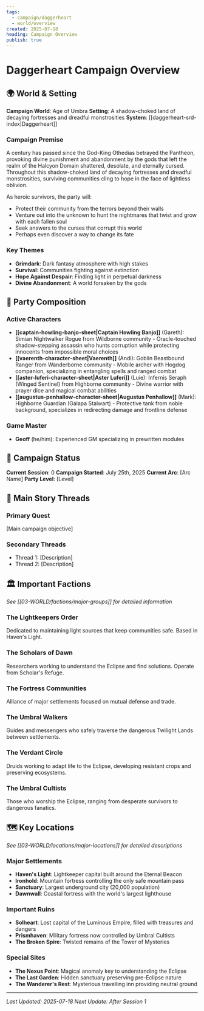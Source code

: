 ```yaml
---
tags:
  - campaign/daggerheart
  - world/overview
created: 2025-07-18
heading: Campaign Overview
publish: true
---
```


# Daggerheart Campaign Overview

## 🌍 World & Setting
**Campaign World**: Age of Umbra
**Setting**: A shadow-choked land of decaying fortresses and dreadful monstrosities
**System**: [[daggerheart-srd-index|Daggerheart]]

### Campaign Premise
A century has passed since the God-King Othedias betrayed the Pantheon, provoking divine punishment and abandonment by the gods that left the realm of the Halcyon Domain shattered, desolate, and eternally cursed. Throughout this shadow-choked land of decaying fortresses and dreadful monstrosities, surviving communities cling to hope in the face of lightless oblivion.

As heroic survivors, the party will:
- Protect their community from the terrors beyond their walls
- Venture out into the unknown to hunt the nightmares that twist and grow with each fallen soul
- Seek answers to the curses that corrupt this world
- Perhaps even discover a way to change its fate

### Key Themes
- **Grimdark**: Dark fantasy atmosphere with high stakes
- **Survival**: Communities fighting against extinction
- **Hope Against Despair**: Finding light in perpetual darkness
- **Divine Abandonment**: A world forsaken by the gods

## 👥 Party Composition
### Active Characters
- **[[captain-howling-banjo-sheet|Captain Howling Banjo]]** (Gareth): Simian Nightwalker Rogue from Wildborne community - Oracle-touched shadow-stepping assassin who hunts corruption while protecting innocents from impossible moral choices
- **[[vaerenth-character-sheet|Vaerenth]]** (Andi): Goblin Beastbound Ranger from Wanderborne community - Mobile archer with Hogdog companion, specializing in entangling spells and ranged combat
- **[[aster-luferi-character-sheet|Aster Luferi]]** (Luie): Infernis Seraph (Winged Sentinel) from Highborne community - Divine warrior with prayer dice and magical combat abilities
- **[[augustus-penhallow-character-sheet|Augustus Penhallow]]** (Mark): Highborne Guardian (Galapa Stalwart) - Protective tank from noble background, specializes in redirecting damage and frontline defense

### Game Master
- **Geoff** (he/him): Experienced GM specializing in prewritten modules
## 📖 Campaign Status
**Current Session**: 0
**Campaign Started**: July 25th, 2025
**Current Arc**: [Arc Name]
**Party Level**: [Level]

## 🎯 Main Story Threads
### Primary Quest
[Main campaign objective]

### Secondary Threads
- Thread 1: [Description]
- Thread 2: [Description]

## 🏛️ Important Factions
*See [[03-WORLD/factions/major-groups]] for detailed information*

### The Lightkeepers Order
Dedicated to maintaining light sources that keep communities safe. Based in Haven's Light.

### The Scholars of Dawn  
Researchers working to understand the Eclipse and find solutions. Operate from Scholar's Refuge.

### The Fortress Communities
Alliance of major settlements focused on mutual defense and trade.

### The Umbral Walkers
Guides and messengers who safely traverse the dangerous Twilight Lands between settlements.

### The Verdant Circle
Druids working to adapt life to the Eclipse, developing resistant crops and preserving ecosystems.

### The Umbral Cultists
Those who worship the Eclipse, ranging from desperate survivors to dangerous fanatics.

## 🗺️ Key Locations
*See [[03-WORLD/locations/major-locations]] for detailed descriptions*

### Major Settlements
- **Haven's Light**: Lightkeeper capital built around the Eternal Beacon
- **Ironhold**: Mountain fortress controlling the only safe mountain pass  
- **Sanctuary**: Largest underground city (20,000 population)
- **Dawnwall**: Coastal fortress with the world's largest lighthouse

### Important Ruins
- **Solheart**: Lost capital of the Luminous Empire, filled with treasures and dangers
- **Prismhaven**: Military fortress now controlled by Umbral Cultists
- **The Broken Spire**: Twisted remains of the Tower of Mysteries

### Special Sites
- **The Nexus Point**: Magical anomaly key to understanding the Eclipse
- **The Last Garden**: Hidden sanctuary preserving pre-Eclipse nature
- **The Wanderer's Rest**: Mysterious travelling inn providing neutral ground

---
*Last Updated: 2025-07-18*
*Next Update: After Session 1*